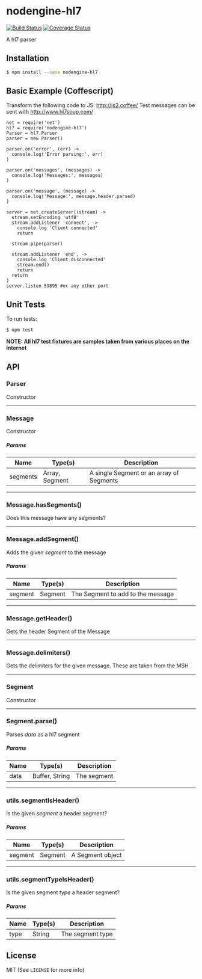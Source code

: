 # nodengine-hl7

[![Build Status](https://travis-ci.org/evanlucas/nodengine-hl7.png?branch=master)](https://travis-ci.org/evanlucas/nodengine-hl7)
[![Coverage Status](https://coveralls.io/repos/evanlucas/nodengine-hl7/badge.svg?branch=master&service=github)](https://coveralls.io/github/evanlucas/nodengine-hl7?branch=master)

A hl7 parser

## Installation
```sh
$ npm install --save nodengine-hl7
```

## Basic Example (Coffescript) 
Transform the following code to JS: http://js2.coffee/
Test messages can be sent with http://www.hl7soup.com/

```
net = require('net')
hl7 = require('nodengine-hl7')
Parser = hl7.Parser
parser = new Parser()

parser.on('error', (err) ->
  console.log('Error parsing:', err)
)

parser.on('messages', (messages) ->
  console.log('Messages:', messages)
)

parser.on('message', (message) ->
  console.log('Message:', message.header.parsed)
)

server = net.createServer((stream) ->
  stream.setEncoding 'utf8'
  stream.addListener 'connect', ->
    console.log 'Client connected'
    return

  stream.pipe(parser)

  stream.addListener 'end', ->
    console.log 'Client disconnected'
    stream.end()
    return
  return
)
server.listen 59895 #or any other port
```

## Unit Tests

To run tests:

```bash
$ npm test
```

**NOTE: All hl7 test fixtures are samples taken from various places on the internet**

## API

### Parser

  Constructor

***

### Message

  Constructor

##### Params
| Name | Type(s) | Description |
| ---- | ------- | ----------- |
| segments | Array, Segment | A single Segment or an array of Segments |


***

### Message.hasSegments()

  Does this message have any segments?



***

### Message.addSegment()

  Adds the given _segment_ to the message

##### Params
| Name | Type(s) | Description |
| ---- | ------- | ----------- |
| segment | Segment | The Segment to add to the message |


***

### Message.getHeader()

  Gets the header Segment of the Message



***

### Message.delimiters()

  Gets the delimiters for the given message. These are taken from the MSH



***

### Segment

  Constructor

***

### Segment.parse()

  Parses _data_ as a hl7 segment

##### Params
| Name | Type(s) | Description |
| ---- | ------- | ----------- |
| data | Buffer, String | The segment |


***

### utils.segmentIsHeader()

  Is the given _segment_ a header segment?

##### Params
| Name | Type(s) | Description |
| ---- | ------- | ----------- |
| segment | Segment | A Segment object |


***

### utils.segmentTypeIsHeader()

  Is the given segment _type_ a header segment?

##### Params
| Name | Type(s) | Description |
| ---- | ------- | ----------- |
| type | String | The segment type |

## License

MIT (See `LICENSE` for more info)
